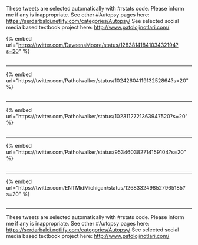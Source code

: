 

These tweets are selected automatically with #rstats code. Please inform me if any is inappropriate.
See other #Autopsy pages here: https://serdarbalci.netlify.com/categories/Autopsy/ 
See selected social media based textbook project here: http://www.patolojinotlari.com/

{% embed url="https://twitter.com/DaveensMoore/status/1283814184103432194?s=20" %}<br>
<br>
<hr>
{% embed url="https://twitter.com/Patholwalker/status/1024260411913252864?s=20" %}<br>
<br>
<hr>
{% embed url="https://twitter.com/Patholwalker/status/1023112721363947520?s=20" %}<br>
<br>
<hr>
{% embed url="https://twitter.com/Patholwalker/status/953460382714159104?s=20" %}<br>
<br>
<hr>
{% embed url="https://twitter.com/ENTMidMichigan/status/1268332498527965185?s=20" %}<br>
<br>
<hr>


These tweets are selected automatically with #rstats code. Please inform me if any is inappropriate.
See other #Autopsy pages here: https://serdarbalci.netlify.com/categories/Autopsy/ 
See selected social media based textbook project here: http://www.patolojinotlari.com/
